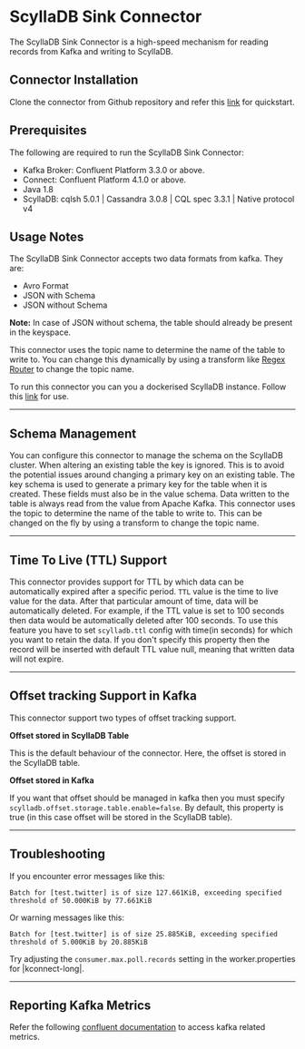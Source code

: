 ScyllaDB Sink Connector
========================

The ScyllaDB Sink Connector is a high-speed mechanism for reading records from Kafka and writing to ScyllaDB.

Connector Installation
-------------------------------

Clone the connector from Github repository and refer this [link](./documentation/QUICKSTART.md) for quickstart.

## Prerequisites
The following are required to run the ScyllaDB Sink Connector:
* Kafka Broker: Confluent Platform 3.3.0 or above.
* Connect: Confluent Platform 4.1.0 or above.
* Java 1.8
* ScyllaDB: cqlsh 5.0.1 | Cassandra 3.0.8 | CQL spec 3.3.1 | Native protocol v4


Usage Notes
-----------
The ScyllaDB Sink Connector accepts two data formats from kafka. They are:
* Avro Format 
* JSON with Schema
* JSON without Schema

**Note:** In case of JSON without schema, the table should already be present in the keyspace.

This connector uses the topic name to determine the name of the table to write to. You can change this dynamically by using a
transform like [Regex Router](<https://kafka.apache.org/documentation/#connect_transforms>) to change the topic name.

To run this connector you can you a dockerised ScyllaDB instance. Follow this [link](https://hub.docker.com/r/scylladb/scylla/) for use.


-----------------
Schema Management
-----------------

You can configure this connector to manage the schema on the ScyllaDB cluster. When altering an existing table the key
is ignored. This is to avoid the potential issues around changing a primary key on an existing table. The key schema is used to
generate a primary key for the table when it is created. These fields must also be in the value schema. Data
written to the table is always read from the value from Apache Kafka. This connector uses the topic to determine the name of
the table to write to. This can be changed on the fly by using a transform to change the topic name.

--------------------------
Time To Live (TTL) Support
--------------------------
This connector provides support for TTL by which data can be automatically expired after a specific period.
``TTL`` value is the time to live value for the data. After that particular amount of time, data will be automatically deleted. For example, if the TTL value is set to 100 seconds then data would be automatically deleted after 100 seconds.
To use this feature you have to set ``scylladb.ttl`` config with time(in seconds) for which you want to retain the data. If you don't specify this property then the record will be inserted with default TTL value null, meaning that written data will not expire.

--------------------------------
Offset tracking Support in Kafka
--------------------------------
This connector support two types of offset tracking support.

**Offset stored in ScyllaDB Table**

This is the default behaviour of the connector. Here, the offset is stored in the ScyllaDB table.

**Offset stored in Kafka**

If you want that offset should be managed in kafka then you must specify ``scylladb.offset.storage.table.enable=false``. By default, this property is true (in this case offset will be stored in the ScyllaDB table).

---------------
Troubleshooting
---------------

If you encounter error messages like this:


    Batch for [test.twitter] is of size 127.661KiB, exceeding specified threshold of 50.000KiB by 77.661KiB

Or warning messages like this:

    Batch for [test.twitter] is of size 25.885KiB, exceeding specified threshold of 5.000KiB by 20.885KiB

Try adjusting the ``consumer.max.poll.records`` setting in the worker.properties for |kconnect-long|.

-----------------------
Reporting Kafka Metrics
-----------------------

Refer the following [confluent documentation](https://docs.confluent.io/current/kafka/metrics-reporter.html)
to access kafka related metrics.
